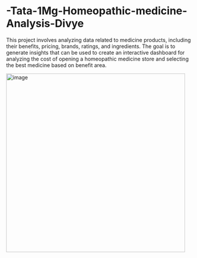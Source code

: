 # -Tata-1Mg-Homeopathic-medicine-Analysis-Divye
This project involves analyzing data related to medicine products, including their benefits, pricing, brands, ratings, and ingredients. The goal is to generate insights that can be used to create an interactive dashboard for analyzing the cost of opening a homeopathic medicine store and selecting the best medicine based on benefit area. 


<img width="482" alt="image" src="https://github.com/divyechopra/-Tata-1Mg-Homeopathic-medicine-Analysis-Divye/assets/122443219/665446a7-d8f7-4c8b-9ad2-922c7eb75ac0">

